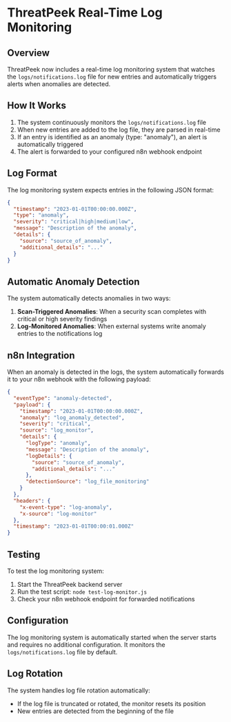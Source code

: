 # ThreatPeek Real-Time Log Monitoring

## Overview

ThreatPeek now includes a real-time log monitoring system that watches the `logs/notifications.log` file for new entries and automatically triggers alerts when anomalies are detected.

## How It Works

1. The system continuously monitors the `logs/notifications.log` file
2. When new entries are added to the log file, they are parsed in real-time
3. If an entry is identified as an anomaly (type: "anomaly"), an alert is automatically triggered
4. The alert is forwarded to your configured n8n webhook endpoint

## Log Format

The log monitoring system expects entries in the following JSON format:

```json
{
  "timestamp": "2023-01-01T00:00:00.000Z",
  "type": "anomaly",
  "severity": "critical|high|medium|low",
  "message": "Description of the anomaly",
  "details": {
    "source": "source_of_anomaly",
    "additional_details": "..."
  }
}
```

## Automatic Anomaly Detection

The system automatically detects anomalies in two ways:

1. **Scan-Triggered Anomalies**: When a security scan completes with critical or high severity findings
2. **Log-Monitored Anomalies**: When external systems write anomaly entries to the notifications log

## n8n Integration

When an anomaly is detected in the logs, the system automatically forwards it to your n8n webhook with the following payload:

```json
{
  "eventType": "anomaly-detected",
  "payload": {
    "timestamp": "2023-01-01T00:00:00.000Z",
    "anomaly": "log_anomaly_detected",
    "severity": "critical",
    "source": "log_monitor",
    "details": {
      "logType": "anomaly",
      "message": "Description of the anomaly",
      "logDetails": {
        "source": "source_of_anomaly",
        "additional_details": "..."
      },
      "detectionSource": "log_file_monitoring"
    }
  },
  "headers": {
    "x-event-type": "log-anomaly",
    "x-source": "log-monitor"
  },
  "timestamp": "2023-01-01T00:00:01.000Z"
}
```

## Testing

To test the log monitoring system:

1. Start the ThreatPeek backend server
2. Run the test script: `node test-log-monitor.js`
3. Check your n8n webhook endpoint for forwarded notifications

## Configuration

The log monitoring system is automatically started when the server starts and requires no additional configuration. It monitors the `logs/notifications.log` file by default.

## Log Rotation

The system handles log file rotation automatically:
- If the log file is truncated or rotated, the monitor resets its position
- New entries are detected from the beginning of the file